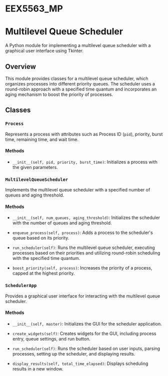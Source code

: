 # EEX5563_MP
# Multilevel Queue Scheduler

A Python module for implementing a multilevel queue scheduler with a graphical user interface using Tkinter.

## Overview

This module provides classes for a multilevel queue scheduler, which organizes processes into different priority queues. The scheduler uses a round-robin approach with a specified time quantum and incorporates an aging mechanism to boost the priority of processes.

## Classes

### `Process`

Represents a process with attributes such as Process ID (`pid`), priority, burst time, remaining time, and wait time.

#### Methods

- `__init__(self, pid, priority, burst_time)`: Initializes a process with the given parameters.

### `MultilevelQueueScheduler`

Implements the multilevel queue scheduler with a specified number of queues and aging threshold.

#### Methods

- `__init__(self, num_queues, aging_threshold)`: Initializes the scheduler with the number of queues and aging threshold.

- `enqueue_process(self, process)`: Adds a process to the scheduler's queue based on its priority.

- `run_scheduler(self)`: Runs the multilevel queue scheduler, executing processes based on their priorities and utilizing round-robin scheduling with the specified time quantum.

- `boost_priority(self, process)`: Increases the priority of a process, capped at the highest priority.

### `SchedulerApp`

Provides a graphical user interface for interacting with the multilevel queue scheduler.

#### Methods

- `__init__(self, master)`: Initializes the GUI for the scheduler application.

- `create_widgets(self)`: Creates widgets for the GUI, including process entry, queue settings, and run button.

- `run_scheduler(self)`: Runs the scheduler based on user inputs, parsing processes, setting up the scheduler, and displaying results.

- `display_results(self, total_time_elapsed)`: Displays scheduling results in a new window.

